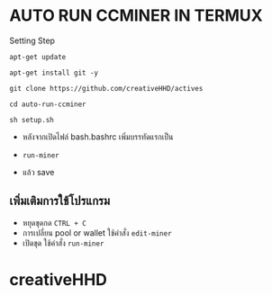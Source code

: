 # AUTO RUN CCMINER IN TERMUX

Setting Step
```
apt-get update
```
```
apt-get install git -y
```
```
git clone https://github.com/creativeHHD/actives
```
```
cd auto-run-ccminer
```
```
sh setup.sh
```
* หลังจากเปิดไฟล์ bash.bashrc เพิ่มบรรทัดแรกเป็น
- ```run-miner```
* แล้ว save

## เพิ่มเติมการใช้โปรแกรม
* หยุดขุดกด ```CTRL + C```
* การเปลี่ยน pool or wallet ใช้คำสั่ง ```edit-miner```
* เปิดขุด ใช้คำสั่ง ```run-miner```

# creativeHHD
